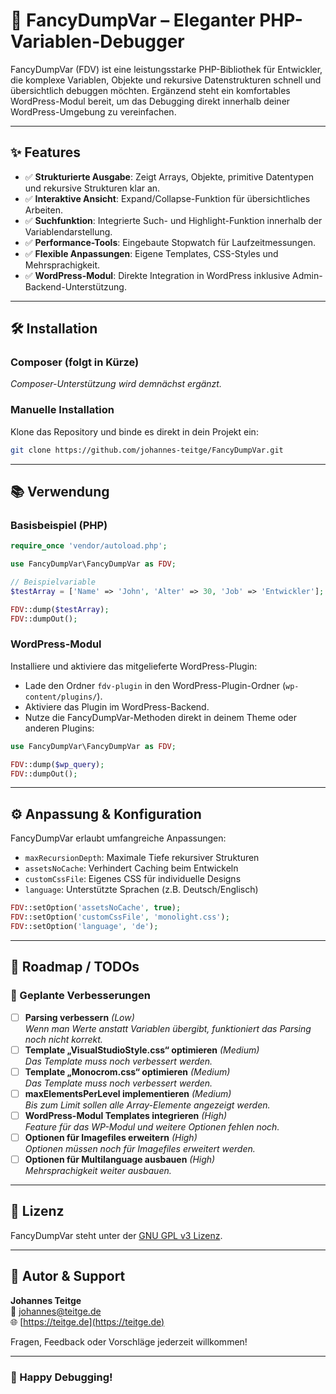 # 🚀 FancyDumpVar – Eleganter PHP-Variablen-Debugger

FancyDumpVar (FDV) ist eine leistungsstarke PHP-Bibliothek für Entwickler, die komplexe Variablen, Objekte und rekursive Datenstrukturen schnell und übersichtlich debuggen möchten. Ergänzend steht ein komfortables WordPress-Modul bereit, um das Debugging direkt innerhalb deiner WordPress-Umgebung zu vereinfachen.

---

## ✨ Features

- ✅ **Strukturierte Ausgabe**: Zeigt Arrays, Objekte, primitive Datentypen und rekursive Strukturen klar an.
- ✅ **Interaktive Ansicht**: Expand/Collapse-Funktion für übersichtliches Arbeiten.
- ✅ **Suchfunktion**: Integrierte Such- und Highlight-Funktion innerhalb der Variablendarstellung.
- ✅ **Performance-Tools**: Eingebaute Stopwatch für Laufzeitmessungen.
- ✅ **Flexible Anpassungen**: Eigene Templates, CSS-Styles und Mehrsprachigkeit.
- ✅ **WordPress-Modul**: Direkte Integration in WordPress inklusive Admin-Backend-Unterstützung.

---

## 🛠️ Installation

### Composer (folgt in Kürze)
*Composer-Unterstützung wird demnächst ergänzt.*

### Manuelle Installation
Klone das Repository und binde es direkt in dein Projekt ein:

```bash
git clone https://github.com/johannes-teitge/FancyDumpVar.git
```

---

## 📚 Verwendung

### Basisbeispiel (PHP)
```php
require_once 'vendor/autoload.php';

use FancyDumpVar\FancyDumpVar as FDV;

// Beispielvariable
$testArray = ['Name' => 'John', 'Alter' => 30, 'Job' => 'Entwickler'];

FDV::dump($testArray);
FDV::dumpOut();
```

### WordPress-Modul

Installiere und aktiviere das mitgelieferte WordPress-Plugin:

- Lade den Ordner `fdv-plugin` in den WordPress-Plugin-Ordner (`wp-content/plugins/`).
- Aktiviere das Plugin im WordPress-Backend.
- Nutze die FancyDumpVar-Methoden direkt in deinem Theme oder anderen Plugins:

```php
use FancyDumpVar\FancyDumpVar as FDV;

FDV::dump($wp_query);
FDV::dumpOut();
```

---

## ⚙️ Anpassung & Konfiguration

FancyDumpVar erlaubt umfangreiche Anpassungen:

- `maxRecursionDepth`: Maximale Tiefe rekursiver Strukturen
- `assetsNoCache`: Verhindert Caching beim Entwickeln
- `customCssFile`: Eigenes CSS für individuelle Designs
- `language`: Unterstützte Sprachen (z.B. Deutsch/Englisch)

```php
FDV::setOption('assetsNoCache', true);
FDV::setOption('customCssFile', 'monolight.css');
FDV::setOption('language', 'de');
```

---

## 🚧 Roadmap / TODOs

### 📝 Geplante Verbesserungen

- [ ] **Parsing verbessern** *(Low)*  
  _Wenn man Werte anstatt Variablen übergibt, funktioniert das Parsing noch nicht korrekt._
- [ ] **Template „VisualStudioStyle.css“ optimieren** *(Medium)*  
  _Das Template muss noch verbessert werden._
- [ ] **Template „Monocrom.css“ optimieren** *(Medium)*  
  _Das Template muss noch verbessert werden._
- [ ] **maxElementsPerLevel implementieren** *(Medium)*  
  _Bis zum Limit sollen alle Array-Elemente angezeigt werden._
- [ ] **WordPress-Modul Templates integrieren** *(High)*  
  _Feature für das WP-Modul und weitere Optionen fehlen noch._
- [ ] **Optionen für Imagefiles erweitern** *(High)*  
  _Optionen müssen noch für Imagefiles erweitert werden._
- [ ] **Optionen für Multilanguage ausbauen** *(High)*  
  _Mehrsprachigkeit weiter ausbauen._

---

## 📌 Lizenz

FancyDumpVar steht unter der [GNU GPL v3 Lizenz](https://www.gnu.org/licenses/gpl-3.0.html).

---

## 🤝 Autor & Support

**Johannes Teitge**  
📧 johannes@teitge.de  
🌐 [https://teitge.de](https://teitge.de)

Fragen, Feedback oder Vorschläge jederzeit willkommen!

---

### 🌟 Happy Debugging!

